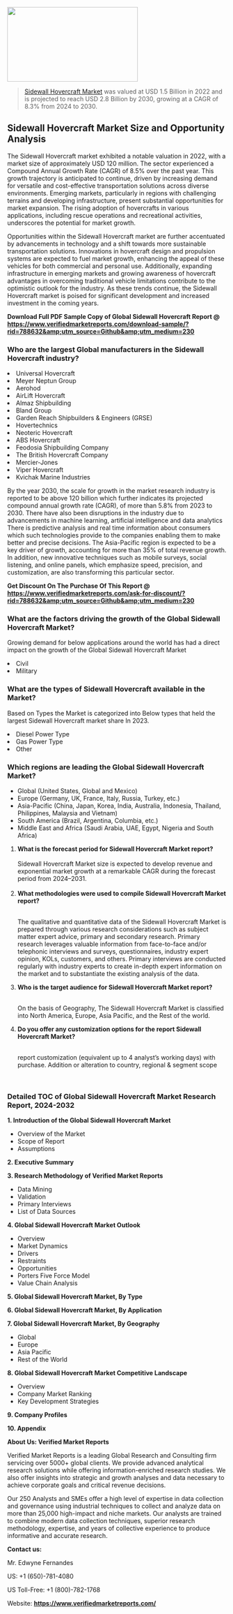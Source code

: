 <img src="https://ffe5etoiles.com/wp-content/uploads/2024/12/MST1-300x171.png" alt="" width="300" height="171" class="alignnone size-medium wp-image-20088" /><blockquote><p><p><a href="https://www.verifiedmarketreports.com/download-sample/?rid=788632&utm_source=Github&utm_medium=230" target="_blank">Sidewall Hovercraft Market</a> was valued at USD 1.5 Billion in 2022 and is projected to reach USD 2.8 Billion by 2030, growing at a CAGR of 8.3% from 2024 to 2030.</p></blockquote><p><h2>Sidewall Hovercraft Market Size and Opportunity Analysis</h2> <p>The Sidewall Hovercraft market exhibited a notable valuation in 2022, with a market size of approximately USD 120 million. The sector experienced a Compound Annual Growth Rate (CAGR) of 8.5% over the past year. This growth trajectory is anticipated to continue, driven by increasing demand for versatile and cost-effective transportation solutions across diverse environments. Emerging markets, particularly in regions with challenging terrains and developing infrastructure, present substantial opportunities for market expansion. The rising adoption of hovercrafts in various applications, including rescue operations and recreational activities, underscores the potential for market growth.</p> <p>Opportunities within the Sidewall Hovercraft market are further accentuated by advancements in technology and a shift towards more sustainable transportation solutions. Innovations in hovercraft design and propulsion systems are expected to fuel market growth, enhancing the appeal of these vehicles for both commercial and personal use. Additionally, expanding infrastructure in emerging markets and growing awareness of hovercraft advantages in overcoming traditional vehicle limitations contribute to the optimistic outlook for the industry. As these trends continue, the Sidewall Hovercraft market is poised for significant development and increased investment in the coming years.</p> </p><p class=""><strong>Download Full PDF Sample Copy of Global Sidewall Hovercraft Report @ <a href="https://www.verifiedmarketreports.com/download-sample/?rid=788632&amp;utm_source=Github&amp;utm_medium=230" target="_blank">https://www.verifiedmarketreports.com/download-sample/?rid=788632&amp;utm_source=Github&amp;utm_medium=230</a></strong></p><h3 id="" class="">Who are the largest Global manufacturers in the Sidewall Hovercraft industry?</h3><p><li>Universal Hovercraft</li><li> Meyer Neptun Group</li><li> Aerohod</li><li> AirLift Hovercraft</li><li> Almaz Shipbuilding</li><li> Bland Group</li><li> Garden Reach Shipbuilders & Engineers (GRSE)</li><li> Hovertechnics</li><li> Neoteric Hovercraft</li><li> ABS Hovercraft</li><li> Feodosia Shipbuilding Company</li><li> The British Hovercraft Company</li><li> Mercier-Jones</li><li> Viper Hovercraft</li><li> Kvichak Marine Industries</li></p><div class=""><div class="" dir="" data-message-author-role="" data-message-id="" data-message-model-slug=""><div class=""><div class=""><div class=""><div class="" dir="" data-message-author-role="" data-message-id="" data-message-model-slug=""><div class=""><div class=""><p>By the year 2030, the scale for growth in the market research industry is reported to be above 120 billion which further indicates its projected compound annual growth rate (CAGR), of more than 5.8% from 2023 to 2030. There have also been disruptions in the industry due to advancements in machine learning, artificial intelligence and data analytics There is predictive analysis and real time information about consumers which such technologies provide to the companies enabling them to make better and precise decisions. The Asia-Pacific region is expected to be a key driver of growth, accounting for more than 35% of total revenue growth. In addition, new innovative techniques such as mobile surveys, social listening, and online panels, which emphasize speed, precision, and customization, are also transforming this particular sector.</p><p><strong>Get Discount On The Purchase Of This Report @&nbsp; <a href="https://www.verifiedmarketreports.com/ask-for-discount/?rid=788632&amp;utm_source=Github&amp;utm_medium=230" target="_blank">https://www.verifiedmarketreports.com/ask-for-discount/?rid=788632&amp;utm_source=Github&amp;utm_medium=230</a></strong></p></div></div></div></div></div></div></div></div><h3 id="" class="">What are the factors driving the growth of the Global Sidewall Hovercraft Market?</h3><p id="" class="">Growing demand for below applications around the world has had a direct impact on the growth of the Global Sidewall Hovercraft Market</p><p id="" class=""><li>Civil</li><li> Military</li></p><h3 id="" class="">What are the types of Sidewall Hovercraft available in the Market?</h3><p id="" class="">Based on Types the Market is categorized into Below types that held the largest Sidewall Hovercraft market share In 2023.</p><p id="" class=""><li>Diesel Power Type</li><li> Gas Power Type</li><li> Other</li></p><h3 id="" class="">Which regions are leading the Global Sidewall Hovercraft Market?</h3><ul><li>Global (United States, Global and Mexico)</li><li>Europe (Germany, UK, France, Italy, Russia, Turkey, etc.)</li><li>Asia-Pacific (China, Japan, Korea, India, Australia, Indonesia, Thailand, Philippines, Malaysia and Vietnam)</li><li>South America (Brazil, Argentina, Columbia, etc.)</li><li>Middle East and Africa (Saudi Arabia, UAE, Egypt, Nigeria and South Africa)</li></ul><p><ol><li><strong>What is the forecast period for Sidewall Hovercraft Market report?<br /></strong><br /><span data-sheets-root="1" data-sheets-value="{&quot;1&quot;:2,&quot;2&quot;:&quot;XXXX size is expected to develop revenue and exponential market growth at a remarkable CAGR during the forecast period from 2024&ndash;2030.&quot;}" data-sheets-userformat="{&quot;2&quot;:12674,&quot;4&quot;:{&quot;1&quot;:2,&quot;2&quot;:16776960},&quot;10&quot;:2,&quot;11&quot;:0,&quot;15&quot;:&quot;Arial&quot;,&quot;16&quot;:12}">Sidewall Hovercraft Market size is expected to develop revenue and exponential market growth at a remarkable CAGR during the forecast period from 2024&ndash;2031.</span><br /><br /></li><li><strong>What methodologies were used to compile Sidewall Hovercraft Market report?<br /><br /></strong><p>The qualitative and quantitative data of the&nbsp;Sidewall Hovercraft Market is prepared through various research considerations such as subject matter expert advice, primary and secondary research. Primary research leverages valuable information from face-to-face and/or telephonic interviews and surveys, questionnaires, industry expert opinion, KOLs, customers, and others. Primary interviews are conducted regularly with industry experts to create in-depth expert information on the market and to substantiate the existing analysis of the data.&nbsp;</p></li><li><strong>Who is the target audience for Sidewall Hovercraft Market report?<br /><br /></strong><p>On the basis of Geography, The&nbsp;Sidewall Hovercraft Market is classified into North America, Europe, Asia Pacific, and the Rest of the world.</p></li><li><strong>Do you offer any customization options for the report Sidewall Hovercraft Market?<br /><br /></strong><p>report customization (equivalent up to 4 analyst&rsquo;s working days) with purchase. Addition or alteration to country, regional &amp; segment scope</p><p>&nbsp;</p></li></ol></p><h3 id="" class="">Detailed TOC of Global Sidewall Hovercraft Market Research Report, 2024-2032</h3><p id="" class=""><strong>1. Introduction of the Global Sidewall Hovercraft Market</strong></p><ul><li>Overview of the Market</li><li>Scope of Report</li><li>Assumptions</li></ul><p id="" class=""><strong>2. Executive Summary</strong></p><p id="" class=""><strong>3. Research Methodology of&nbsp;Verified Market Reports</strong></p><ul><li>Data Mining</li><li>Validation</li><li>Primary Interviews</li><li>List of Data Sources</li></ul><p id="" class=""><strong>4. Global Sidewall Hovercraft Market Outlook</strong></p><ul><li>Overview</li><li>Market Dynamics</li><li>Drivers</li><li>Restraints</li><li>Opportunities</li><li>Porters Five Force Model</li><li>Value Chain Analysis</li></ul><p id="" class=""><strong>5. Global Sidewall Hovercraft Market, By&nbsp;Type</strong></p><p id="" class=""><strong>6. Global Sidewall Hovercraft Market, By Application</strong></p><p id="" class=""><strong>7. Global Sidewall Hovercraft Market, By Geography</strong></p><ul><li>Global</li><li>Europe</li><li>Asia Pacific</li><li>Rest of the World</li></ul><p id="" class=""><strong>8. Global Sidewall Hovercraft Market Competitive Landscape</strong></p><ul><li>Overview</li><li>Company Market Ranking</li><li>Key Development Strategies</li></ul><p id="" class=""><strong>9. Company Profiles</strong></p><p id="" class=""><strong>10. Appendix</strong></p><p id="" class=""><strong>About Us: Verified Market Reports</strong></p><p id="" class="">Verified Market Reports is a leading Global Research and Consulting firm servicing over 5000+ global clients. We provide advanced analytical research solutions while offering information-enriched research studies. We also offer insights into strategic and growth analyses and data necessary to achieve corporate goals and critical revenue decisions.</p><p id="" class="">Our 250 Analysts and SMEs offer a high level of expertise in data collection and governance using industrial techniques to collect and analyze data on more than 25,000 high-impact and niche markets. Our analysts are trained to combine modern data collection techniques, superior research methodology, expertise, and years of collective experience to produce informative and accurate research.</p><p id="" class=""><strong>Contact us:</strong></p><p id="" class="">Mr. Edwyne Fernandes</p><p id="" class="">US: +1 (650)-781-4080</p><p id="" class="">US Toll-Free: +1 (800)-782-1768</p><p id="" class="">Website: <a target="" data-test-app-aware-link=""><strong>https://www.verifiedmarketreports.com/</strong></a></p>

